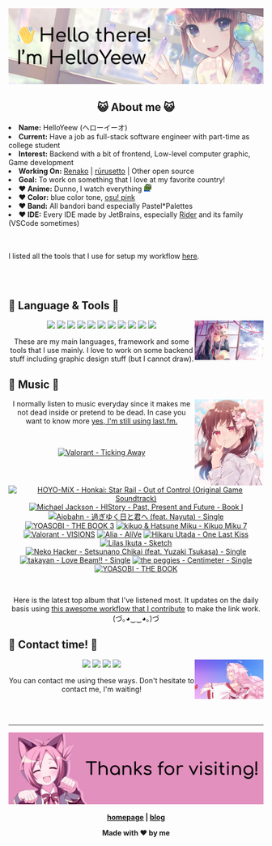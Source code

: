 <img src="welcome-banner.png" alt="Welcome!">

<h2 align="center">😺 About me 😺</h2> 
<!-- <href="https://music.apple.com/profile/HelloYeew"><img src="https://music-profile.rayriffy.com/theme/light.svg?uid=000318.14c819f20852410f9dbc0d2a5438f62b.0716" width="27%" align="right"></href> -->
<li><b>Name:</b> HelloYeew (ヘローイーオ)</li>
<li><b>Current:</b> Have a job as full-stack software engineer with part-time as college student</li>
<li><b>Interest:</b> Backend with a bit of frontend, Low-level computer graphic, Game development</li>
<li><b>Working On:</b> <a href="https://github.com/HelloYeew/renako">Renako</a> | <a href="https://github.com/Rurusetto/rurusetto">rūrusetto</a> | Other open source</li>
<li><b>Goal:</b> To work on something that I love at my favorite country!</li>
<li><b>❤️ Anime:</b> Dunno, I watch everything <img src="twitch-emoji/YEP.png" width="3%" vertical-align="middle"></li>
<li><b>❤️ Color:</b> blue color tone, <a href="https://www.color-hex.com/color-palette/104633">osu! pink</a></li>
<li><b>❤️ Band:</b> All bandori band especially Pastel*Palettes</li>
<li><b>❤️ IDE:</b> Every IDE made by JetBrains, especially <a href="https://www.jetbrains.com/rider/">Rider</a> and its family</li> (VSCode sometimes)
<br>
<br>
<br>

<p>I listed all the tools that I use for setup my workflow <a href="https://github.com/HelloYeew/workflow-setup">here</a>.</p>

<br>
<br>

## 📇 Language & Tools 📇

<img src="knowledge-pic.png" width="27%" align="right">
<p align="center"><img src="https://img.shields.io/badge/-python-3776AB.svg?&style=for-the-badge&logo=python&logoColor=white"/> <img src="https://img.shields.io/badge/-django-092E20.svg?&style=for-the-badge&logo=django&logoColor=white"/> <img src="https://img.shields.io/badge/-csharp-239120.svg?&style=for-the-badge&logo=csharp&logoColor=white"/> <img src="https://img.shields.io/badge/-javascript-F7DF1E.svg?&style=for-the-badge&logo=javascript&logoColor=black"/> <img src="https://img.shields.io/badge/-typescript-3178C6.svg?&style=for-the-badge&logo=typescript&logoColor=white"/> <img src="https://img.shields.io/badge/java-007396.svg?&style=for-the-badge&logo=java&logoColor=white"/> <img src="https://img.shields.io/badge/-html5-E34F26.svg?&style=for-the-badge&logo=html5&logoColor=white"/> <img src="https://img.shields.io/badge/-css3-1572B6.svg?&style=for-the-badge&logo=css3&logoColor=white"/> <img src="https://img.shields.io/badge/-nginx-009639.svg?&style=for-the-badge&logo=nginx&logoColor=white"/> <img src="https://img.shields.io/badge/-svelte-FF3E00.svg?&style=for-the-badge&logo=svelte&logoColor=white"/> <img src="https://img.shields.io/badge/-tailwind CSS-06B6D4.svg?&style=for-the-badge&logo=Tailwind CSS&logoColor=white"/>

<p align="center">These are my main languages, framework and some tools that I use mainly. I love to work on some backend stuff including graphic design stuff (but I cannot draw).</p>

## 🎵 Music 🎵

<img src="music-pic.png" width="27%" align="right">

<p align="center">I normally listen to music everyday since it makes me not dead inside or pretend to be dead. In case you want to know more <a href="https://www.last.fm/user/HelloYeew">yes, I'm still using last.fm.</p>
  
<br>

<!-- lastfm -->
<p align="center"><a href="https://www.last.fm/music/Valorant/Ticking+Away"><img src="https://lastfm.freetls.fastly.net/i/u/64s/e3648586f7c5643b8b72a880f5d8bb76.jpg" title="Valorant - Ticking Away"></a> <a href="https://www.last.fm/music/HOYO-MiX/Honkai:+Star+Rail+-+Out+of+Control+(Original+Game+Soundtrack)"><img src="https://lastfm.freetls.fastly.net/i/u/64s/461034b7d5e770cf38bc9800c420e525.jpg" title="HOYO-MiX - Honkai: Star Rail - Out of Control (Original Game Soundtrack)"></a> <a href="https://www.last.fm/music/Michael+Jackson/HIStory+-+Past,+Present+and+Future+-+Book+I"><img src="https://lastfm.freetls.fastly.net/i/u/64s/124d91edf558a82a897dbd4c798fdaca.jpg" title="Michael Jackson - HIStory - Past, Present and Future - Book I"></a> <a href="https://www.last.fm/music/Aiobahn/%E9%81%8E%E3%81%8E%E3%82%86%E3%81%8F%E6%97%A5%E3%81%A8%E5%90%9B%E3%81%B8+(feat.+Nayuta)+-+Single"><img src="https://lastfm.freetls.fastly.net/i/u/64s/1cfa9589fa9e057685eb39f210898065.jpg" title="Aiobahn - 過ぎゆく日と君へ (feat. Nayuta) - Single"></a> <a href="https://www.last.fm/music/YOASOBI/THE+BOOK+3"><img src="https://lastfm.freetls.fastly.net/i/u/64s/f266442b5d028045a395943793ab4456.jpg" title="YOASOBI - THE BOOK 3"></a> <a href="https://www.last.fm/music/kikuo+&+Hatsune+Miku/Kikuo+Miku+7"><img src="https://lastfm.freetls.fastly.net/i/u/64s/4bafecbf399a1b23756059261fb871fd.jpg" title="kikuo & Hatsune Miku - Kikuo Miku 7"></a> <a href="https://www.last.fm/music/Valorant/VISIONS"><img src="https://lastfm.freetls.fastly.net/i/u/64s/14f14765112a5a55846445b4c5ece80d.png" title="Valorant - VISIONS"></a> <a href="https://www.last.fm/music/Alia/AliVe"><img src="https://lastfm.freetls.fastly.net/i/u/64s/7988d910da2876b472f0fadec9547755.jpg" title="Alia - AliVe"></a> <a href="https://www.last.fm/music/Hikaru+Utada/One+Last+Kiss"><img src="https://lastfm.freetls.fastly.net/i/u/64s/1677fd91ee2dae4a268709f64b17af3e.jpg" title="Hikaru Utada - One Last Kiss"></a> <a href="https://www.last.fm/music/Lilas+Ikuta/Sketch"><img src="https://lastfm.freetls.fastly.net/i/u/64s/bbff14eb338be2f2ef526a30c4293d87.jpg" title="Lilas Ikuta - Sketch"></a> <a href="https://www.last.fm/music/Neko+Hacker/Setsunano+Chikai+(feat.+Yuzaki+Tsukasa)+-+Single"><img src="https://lastfm.freetls.fastly.net/i/u/64s/98f1dbab2a8ccc953ef1a1b83188fd02.jpg" title="Neko Hacker - Setsunano Chikai (feat. Yuzaki Tsukasa) - Single"></a> <a href="https://www.last.fm/music/takayan/Love+Beam!!+-+Single"><img src="https://lastfm.freetls.fastly.net/i/u/64s/73240a7adb78644fffe0fbf567cd543a.jpg" title="takayan - Love Beam!! - Single"></a> <a href="https://www.last.fm/music/the+peggies/Centimeter+-+Single"><img src="https://lastfm.freetls.fastly.net/i/u/64s/e530e8407805002cc17fea0e3417fc78.png" title="the peggies - Centimeter - Single"></a> <a href="https://www.last.fm/music/YOASOBI/THE+BOOK"><img src="https://lastfm.freetls.fastly.net/i/u/64s/fa296c5fe279315fbe5cbf3caee2d4b9.jpg" title="YOASOBI - THE BOOK"></a> </p>

<br>

<p align="center">Here is the latest top album that I've listened most. It updates on the daily basis using <a href="https://github.com/melipass/lastfm-to-markdown/">this awesome workflow that I contribute</a> to make the link work. (づ｡◕‿‿◕｡)づ</p>

## 📝 Contact time! 📝

<img src="contact-pic.png" width="27%" align="right">

<p align="center"><a href="https://twitter.com/nonggummud" target="_blank"><img src="https://img.shields.io/badge/-nonggummud-1DA1F2.svg?&style=for-the-badge&logo=Twitter&logoColor=white"/></a> <a href="https://www.linkedin.com/in/helloyeew" target="_blank"><img src="https://img.shields.io/badge/-helloyeew-0A66C2.svg?&style=for-the-badge&logo=linkedin&logoColor=white"/></a> <a href="https://peerlist.io/helloyeew"><img src="https://img.shields.io/badge/-peerlist-00AA45.svg?&style=for-the-badge"/></a> <a href="https://music.apple.com/profile/HelloYeew" target="_blank"><img src="https://img.shields.io/badge/-Apple Music-FC3C44.svg?&style=for-the-badge&logo=Apple&logoColor=white"/></a></p>

<p align="center">You can contact me using these ways. Don't hesitate to contact me, I'm waiting!</p>
<br>
<br>

---

<img src="bye-banner.png" alt="Thanks for visiting!">

<p align="center"><b><a href="https://www.helloyeew.dev">homepage</a> | <b><a href="https://story.helloyeew.dev/">blog</a></p>

<p align="center">Made with ❤️ by me</p>

